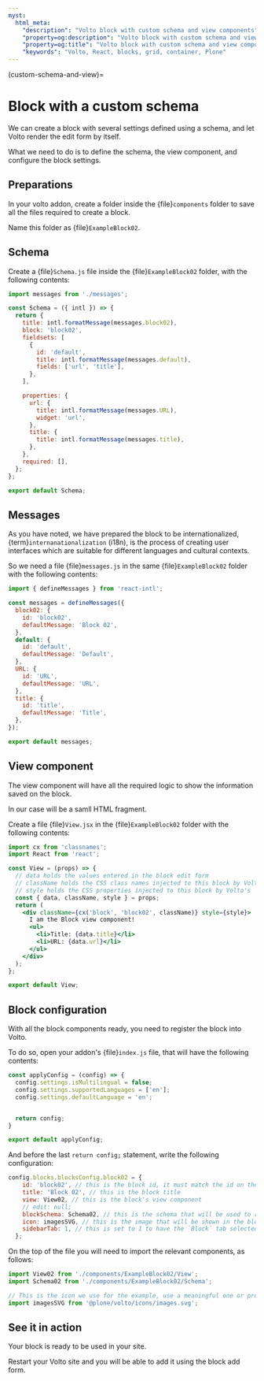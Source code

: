 ```yaml
---
myst:
  html_meta:
    "description": "Volto block with custom schema and view components"
    "property=og:description": "Volto block with custom schema and view components"
    "property=og:title": "Volto block with custom schema and view components"
    "keywords": "Volto, React, blocks, grid, container, Plone"
---
```


(custom-schema-and-view)=

# Block with a custom schema

We can create a block with several settings defined using a schema, and let Volto render the edit form by itself.

What we need to do is to define the schema, the view component, and configure the block settings.

## Preparations

In your volto addon, create a folder inside the {file}`components` folder to save all the files required to create a block.

Name this folder as {file}`ExampleBlock02`.

## Schema

Create a {file}`Schema.js` file inside the {file}`ExampleBlock02` folder, with the following contents:

```js
import messages from './messages';

const Schema = ({ intl }) => {
  return {
    title: intl.formatMessage(messages.block02),
    block: 'block02',
    fieldsets: [
      {
        id: 'default',
        title: intl.formatMessage(messages.default),
        fields: ['url', 'title'],
      },
    ],

    properties: {
      url: {
        title: intl.formatMessage(messages.URL),
        widget: 'url',
      },
      title: {
        title: intl.formatMessage(messages.title),
      },
    },
    required: [],
  };
};

export default Schema;
```

## Messages

As you have noted, we have prepared the block to be internationalized, {term}`internanationalization` (i18n), is the process of creating user interfaces which are suitable for different languages and cultural contexts.

So we need a file {file}`messages.js` in the same {file}`ExampleBlock02` folder with the following contents:

```js
import { defineMessages } from 'react-intl';

const messages = defineMessages({
  block02: {
    id: 'block02',
    defaultMessage: 'Block 02',
  },
  default: {
    id: 'default',
    defaultMessage: 'Default',
  },
  URL: {
    id: 'URL',
    defaultMessage: 'URL',
  },
  title: {
    id: 'title',
    defaultMessage: 'Title',
  },
});

export default messages;
```

## View component

The view component will have all the required logic to show the information saved on the block.

In our case will be a samll HTML fragment.

Create a file {file}`View.jsx` in the {file}`ExampleBlock02` folder with the following contents:

```jsx
import cx from 'classnames';
import React from 'react';

const View = (props) => {
  // data holds the values entered in the block edit form
  // className holds the CSS class names injected to this block by Volto's `styleClassNameExtenders`
  // style holds the CSS properties injected to this block by Volto's `Block Sytle Wrapper`
  const { data, className, style } = props;
  return (
    <div className={cx('block', 'block02', className)} style={style}>
      I am the Block view component!
      <ul>
        <li>Title: {data.title}</li>
        <li>URL: {data.url}</li>
      </ul>
    </div>
  );
};

export default View;
```

## Block configuration

With all the block components ready, you need to register the block into Volto.

To do so, open your addon's {file}`index.js` file, that will have the following contents:

```js
const applyConfig = (config) => {
  config.settings.isMultilingual = false;
  config.settings.supportedLanguages = ['en'];
  config.settings.defaultLanguage = 'en';


  return config;
}

export default applyConfig;
```

And before the last `return config;` statement, write the following configuration:

```js
config.blocks.blocksConfig.block02 = {
    id: 'block02', // this is the block id, it must match the id on the previous line
    title: 'Block 02', // this is the block title
    view: View02, // this is the block's view component
    // edit: null;
    blockSchema: Schema02, // this is the schema that will be used to render the edit form
    icon: imagesSVG, // this is the image that will be shown in the block selector
    sidebarTab: 1, // this is set to 1 to have the `Block` tab selected in the sidebar editor when editing this block
  };
```

On the top of the file you will need to import the relevant components, as follows:

```js
import View02 from './components/ExampleBlock02/View';
import Schema02 from './components/ExampleBlock02/Schema';

// This is the icon we use for the example, use a meaningful one or provide your own image.
import imagesSVG from '@plone/volto/icons/images.svg';
```

## See it in action

Your block is ready to be used in your site.

Restart your Volto site and you will be able to add it using the block add form.
